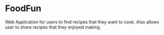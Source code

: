 # FoodFun
Web Application for users to find recipes that they want to cook. Also allows user to share recipes that they enjoyed making.

